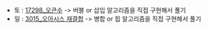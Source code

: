 - 토 : [17298_오큰수](https://www.acmicpc.net/problem/17298) -> 버블 or 삽입 알고리즘을 직접 구현해서 풀기
- 일 : [3015_오아시스 재결합](https://www.acmicpc.net/problem/3015) -> 병합 or 힙 알고리즘을 직접 구현해서 풀기
